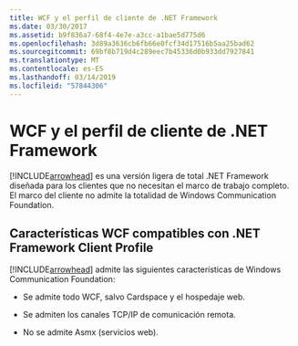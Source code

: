 ```yaml
---
title: WCF y el perfil de cliente de .NET Framework
ms.date: 03/30/2017
ms.assetid: b9f836a7-68f4-4e7e-a3cc-a1bae5d775d6
ms.openlocfilehash: 3d89a3636cb6fb66e0fcf34d17516b5aa25bad62
ms.sourcegitcommit: 69bf8b719d4c289eec7b45336d0b933dd7927841
ms.translationtype: MT
ms.contentlocale: es-ES
ms.lasthandoff: 03/14/2019
ms.locfileid: "57844306"
---
```

# <a name="wcf-and-net-framework-client-profile"></a>WCF y el perfil de cliente de .NET Framework
[!INCLUDE[arrowhead](../../../includes/arrowhead-md.md)] es una versión ligera de total .NET Framework diseñada para los clientes que no necesitan el marco de trabajo completo. El marco del cliente no admite la totalidad de Windows Communication Foundation.  
  
## <a name="wcf-features-supported-by-the-net-framework-client-profile"></a>Características WCF compatibles con .NET Framework Client Profile  
 
  [!INCLUDE[arrowhead](../../../includes/arrowhead-md.md)] admite las siguientes características de Windows Communication Foundation:  
  
-   Se admite todo WCF, salvo Cardspace y el hospedaje web.  
  
-   Se admiten los canales TCP/IP de comunicación remota.  
  
-   No se admite Asmx (servicios web).
